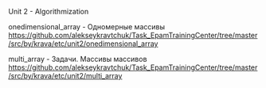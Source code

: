 Unit 2 - Algorithmization

onedimensional_array - Одномерные массивы
https://github.com/alekseykravtchuk/Task_EpamTrainingCenter/tree/master/src/by/krava/etc/unit2/onedimensional_array

multi_array - Задачи. Массивы массивов
https://github.com/alekseykravtchuk/Task_EpamTrainingCenter/tree/master/src/by/krava/etc/unit2/multi_array
